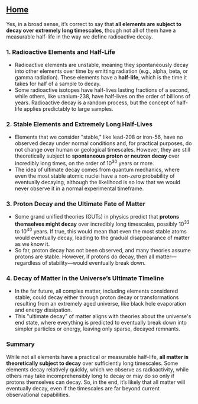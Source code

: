 [Home](https://github.com/cpsource/UFT)
---

Yes, in a broad sense, it’s correct to say that **all elements are subject to decay over extremely long timescales**, though not all of them have a measurable half-life in the way we define radioactive decay.

### 1. **Radioactive Elements and Half-Life**
   - Radioactive elements are unstable, meaning they spontaneously decay into other elements over time by emitting radiation (e.g., alpha, beta, or gamma radiation). These elements have a **half-life**, which is the time it takes for half of a sample to decay.
   - Some radioactive isotopes have half-lives lasting fractions of a second, while others, like uranium-238, have half-lives on the order of billions of years. Radioactive decay is a random process, but the concept of half-life applies predictably to large samples.

### 2. **Stable Elements and Extremely Long Half-Lives**
   - Elements that we consider "stable," like lead-208 or iron-56, have no observed decay under normal conditions and, for practical purposes, do not change over human or geological timescales. However, they are still theoretically subject to **spontaneous proton or neutron decay** over incredibly long times, on the order of $10^{30}$ years or more.
   - The idea of ultimate decay comes from quantum mechanics, where even the most stable atomic nuclei have a non-zero probability of eventually decaying, although the likelihood is so low that we would never observe it in a normal experimental timeframe.

### 3. **Proton Decay and the Ultimate Fate of Matter**
   - Some grand unified theories (GUTs) in physics predict that **protons themselves might decay** over incredibly long timescales, possibly $10^{33}$ to $10^{40}$ years. If true, this would mean that even the most stable atoms would eventually decay, leading to the gradual disappearance of matter as we know it.
   - So far, proton decay has not been observed, and many theories assume protons are stable. However, if protons do decay, then all matter—regardless of stability—would eventually break down.

### 4. **Decay of Matter in the Universe’s Ultimate Timeline**
   - In the far future, all complex matter, including elements considered stable, could decay either through proton decay or transformations resulting from an extremely aged universe, like black hole evaporation and energy dissipation.
   - This "ultimate decay" of matter aligns with theories about the universe's end state, where everything is predicted to eventually break down into simpler particles or energy, leaving only sparse, decayed remnants.

### Summary
While not all elements have a practical or measurable half-life, **all matter is theoretically subject to decay** over sufficiently long timescales. Some elements decay relatively quickly, which we observe as radioactivity, while others may take incomprehensibly long to decay or may do so only if protons themselves can decay. So, in the end, it’s likely that all matter will eventually decay, even if the timescales are far beyond current observational capabilities.

